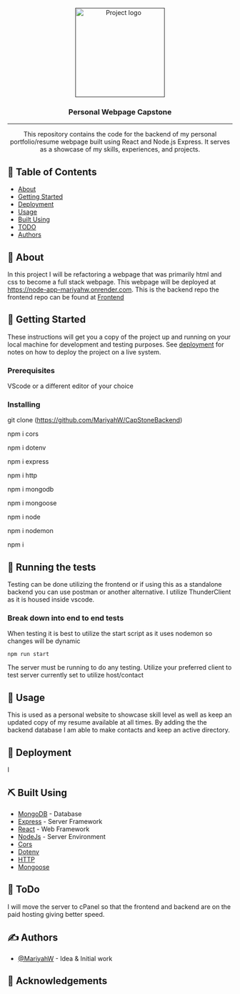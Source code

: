 <p align="center">
  <a href="" rel="noopener">
 <img width=200px height=200px src="https://i.imgur.com/CIniDlA.jpg" alt="Project logo"></a>
</p>

<h3 align="center">Personal Webpage Capstone</h3>

<div align="center">



</div>

---

<p align="center"> This repository contains the code for the backend of my personal portfolio/resume webpage built using React and Node.js Express. It serves as a showcase of my skills, experiences, and projects.
    <br> 
</p>

## 📝 Table of Contents

- [About](#about)
- [Getting Started](#getting_started)
- [Deployment](#deployment)
- [Usage](#usage)
- [Built Using](#built_using)
- [TODO](../TODO.md)
- [Authors](#authors)

## 🧐 About <a name = "about"></a>

In this project I will be refactoring a webpage that was primarily html and css to become a full stack webpage. This webpage will be deployed at https://node-app-mariyahw.onrender.com. This is the backend repo the frontend repo can be found at [Frontend](https://github.com/MariyahW/CapStone)

## 🏁 Getting Started <a name = "getting_started"></a>

These instructions will get you a copy of the project up and running on your local machine for development and testing purposes. See [deployment](#deployment) for notes on how to deploy the project on a live system.

### Prerequisites

VScode or a different editor of your choice
### Installing

git clone (https://github.com/MariyahW/CapStoneBackend)
 
 npm i cors

  npm i dotenv

  npm i express
  
  npm i http

  npm i mongodb

  npm i mongoose
  
  npm i node

  npm i nodemon

  npm i 

## 🔧 Running the tests <a name = "tests"></a>

Testing can be done utilizing the frontend or if using this as a standalone backend you can use postman or another alternative. I utilize ThunderClient as it is housed inside vscode.

### Break down into end to end tests

When testing it is best to utilize the start script as it uses nodemon so changes will be dynamic

```
npm run start
```
The server must be running to do any testing. Utilize your preferred client to test server currently set to utilize host/contact

## 🎈 Usage <a name="usage"></a>

This is used as a personal website to showcase skill level as well as keep an updated copy of my resume available at all times. By adding the the backend database I am able to make contacts and keep an active directory.

## 🚀 Deployment <a name = "deployment"></a>

I 

## ⛏️ Built Using <a name = "built_using"></a>

- [MongoDB](https://www.mongodb.com/) - Database
- [Express](https://expressjs.com/) - Server Framework
- [React](https://vuejs.org/) - Web Framework
- [NodeJs](https://nodejs.org/en/) - Server Environment
- [Cors](https://developer.mozilla.org/en-US/docs/Web/HTTP/CORS)
- [Dotenv](https://www.npmjs.com/package/dotenv)
- [HTTP](https://nodejs.org/api/http.html)
- [Mongoose](https://mongoosejs.com/)

## 🤞 ToDo <a name = "todo"></a>

I will move the server to cPanel so that the frontend and backend are on the paid hosting giving better speed.


## ✍️ Authors <a name = "authors"></a>

- [@MariyahW](https://github.com/MariyahW) - Idea & Initial work



## 🎉 Acknowledgements <a name = "acknowledgement"></a>


